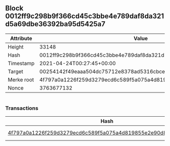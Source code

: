 ## Block 0012ff9c298b9f366cd45c3bbe4e789daf8da321d5a69dbe36392ba95d5425a7

Attribute | Value
--- | ---
Height | 33148
Hash | 0012ff9c298b9f366cd45c3bbe4e789daf8da321d5a69dbe36392ba95d5425a7
Timestamp | 2021-04-24T00:27:45+00:00
Target | 00254142f49eaaa504dc75712e8378ad5316cbcead634704b3734b6271167cc4
Merke root | 4f797a0a1226f259d3279ecd6c589f5a075a4d819855e2e90d85b8d9aab2c3f5
Nonce | 3763677132

```

```

### Transactions

Hash | Amount
--- | ---
[4f797a0a1226f259d3279ecd6c589f5a075a4d819855e2e90d85b8d9aab2c3f5](4f797a0a1226f259d3279ecd6c589f5a075a4d819855e2e90d85b8d9aab2c3f5.md) | 10.00000000 SKEPTI 
